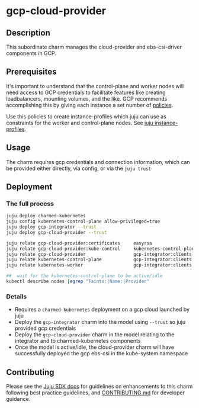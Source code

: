 # gcp-cloud-provider

## Description

This subordinate charm manages the cloud-provider and ebs-csi-driver components in GCP.

## Prerequisites

It's important to understand that the control-plane and worker nodes will need
access to GCP credentials to facilitate features like creating loadbalancers, 
mounting volumes, and the like. GCP recommends accomplishing this by giving
each instance a set number of [policies](https://cloud-provider-gcp.sigs.k8s.io/prerequisites/).

Use this policies to create instance-profiles which juju can use as constraints
for the worker and control-plane nodes.  See [juju instance-profiles](https://discourse.charmhub.io/t/using-gcp-instance-profiles-with-juju-2-9/5185).

## Usage

The charm requires gcp credentials and connection information, which
can be provided either directly, via config, or via the `juju trust`

## Deployment

### The full process

```bash
juju deploy charmed-kubernetes
juju config kubernetes-control-plane allow-privileged=true
juju deploy gcp-integrator --trust
juju deploy gcp-cloud-provider --trust

juju relate gcp-cloud-provider:certificates     easyrsa
juju relate gcp-cloud-provider:kube-control     kubernetes-control-plane
juju relate gcp-cloud-provider                  gcp-integrator:clients
juju relate kubernetes-control-plane            gcp-integrator:clients
juju relate kubernetes-worker                   gcp-integrator:clients

##  wait for the kubernetes-control-plane to be active/idle
kubectl describe nodes |egrep "Taints:|Name:|Provider"
```

### Details

* Requires a `charmed-kubernetes` deployment on a gcp cloud launched by juju
* Deploy the `gcp-integrator` charm into the model using `--trust` so juju provided gcp credentials
* Deploy the `gcp-cloud-provider` charm in the model relating to the integrator and to charmed-kubernetes components
* Once the model is active/idle, the cloud-provider charm will have successfully deployed the gcp ebs-csi in the kube-system namespace

## Contributing

Please see the [Juju SDK docs](https://juju.is/docs/sdk) for guidelines
on enhancements to this charm following best practice guidelines, and
[CONTRIBUTING.md](https://github.com/charmed-kubernetes/gcp-cloud-provider/blob/main/CONTRIBUTING.md)
for developer guidance.
